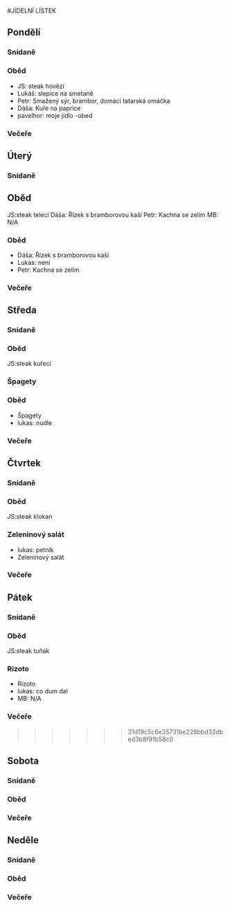 #JÍDELNÍ LÍSTEK

## Pondělí
### Snídaně
### Oběd
 - JS: steak hovězí
 - Lukáš: slepice na smetaně
 - Petr: Smažený sýr, brambor, domácí tatarská omáčka
 - Dáša:  Kuře na paprice
 - pavelhor: moje jidlo -obed
### Večeře

## Úterý
### Snídaně
## Oběd 
JS:steak telecí
Dáša: Řízek s bramborovou kaší
Petr: Kachna se zelím
MB: N/A

### Oběd
 - Dáša: Řízek s bramborovou kaší
 - Lukas: neni
 - Petr: Kachna se zelím
### Večeře

## Středa
### Snídaně
### Oběd
JS:steak kuřecí
### Špagety
### Oběd
 - Špagety
 - lukas: nudle
### Večeře

## Čtvrtek
### Snídaně
### Oběd
JS:steak klokan
### Zeleninový salát
 - lukas: petnik
 - Zeleninový salát
### Večeře

## Pátek
### Snídaně
### Oběd
JS:steak tuňák
### Rizoto	
 - Rizoto	
 - lukas: co dum dal
 - MB: N/A
### Večeře
>>>>>>> 31d19c5c6e35731be228bbd32dbed3b8f91b58c0

## Sobota
### Snídaně
### Oběd
### Večeře

## Neděle
### Snídaně
### Oběd
### Večeře